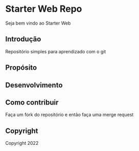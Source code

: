 # Starter Web Repo

Seja bem vindo ao Starter Web

## Introdução

Repositório simples para aprendizado com o git 

## Propósito

## Desenvolvimento

## Como contribuir
Faça um fork do repositório e então faça uma merge request

## Copyright
Copyright 2022

